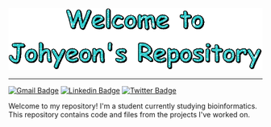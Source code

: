 <div align="center">
  <img src="./assets/images/text.gif" width="600"/>
</div>

---
[![Gmail Badge](https://img.shields.io/badge/Gmail-D14836?style=for-the-badge&logo=gmail&logoColor=white)](mailto:j.nam.981214@gmail.com) [![Linkedin Badge](https://img.shields.io/badge/LinkedIn-0077B5?style=for-the-badge&logo=linkedin&logoColor=white)](www.linkedin.com/in/johyeon-nam-225791295) [![Twitter Badge](https://img.shields.io/badge/X-000?style=for-the-badge&logo=x)](https://x.com/JN8076)

Welcome to my repository! I'm a student currently studying bioinformatics.
This repository contains code and files from the projects I've worked on.
<!--
**JohyeonNam/JohyeonNam** is a ✨ _special_ ✨ repository because its `README.md` (this file) appears on your GitHub profile.

Here are some ideas to get you started:

- 🔭 I’m currently working on ...
- 🌱 I’m currently learning ...
- 👯 I’m looking to collaborate on ...
- 🤔 I’m looking for help with ...
- 💬 Ask me about ...
- 📫 How to reach me: ...
- 😄 Pronouns: ...
- ⚡ Fun fact: ...
-->
